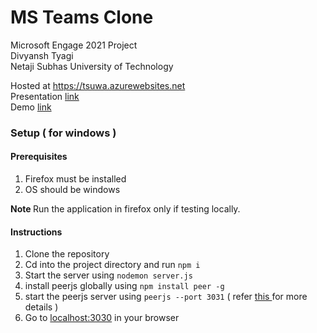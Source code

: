 # MS Teams Clone
Microsoft Engage 2021 Project  
Divyansh Tyagi <br>
Netaji Subhas University of Technology  
  
Hosted at <a href = "https://tsuwa.azurewebsites.net">https://tsuwa.azurewebsites.net</a>  
Presentation <a href = "https://docs.google.com/document/d/1UcFJ_Sq8n92-D-TVKz8MujfgDyBpPmkzRNXqT6__02A/edit">link</a>  
Demo <a href = "https://www.youtube.com/watch?v=Zxc7x6_xQps">link</a>

### Setup ( for windows ) 

#### Prerequisites 
1. Firefox must be installed
2. OS should be windows

<h4 style = "display : inline"> Note </h4> <p style = "display:inline"> Run the application in firefox only if testing locally. </p>

#### Instructions 

1. Clone the repository
2. Cd into the project directory and run `npm i` 
3. Start the server using `nodemon server.js`
4. install peerjs globally using `npm install peer -g`
5. start the peerjs server using `peerjs --port 3031` ( refer <a href = "https://www.npmjs.com/package/peer"> this </a> for more details )
6. Go to <a href = "http://localhost:3030">localhost:3030</a> in your browser
